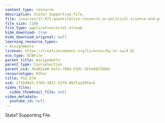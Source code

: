 ```yaml
---
content_type: resource
description: Stata? Supporting File.
file: /courses/17-872-quantitative-research-in-political-science-and-public-policy-spring-2004/2f1b46e52784382152f9882faa395acb_PS2.DTA
file_size: 1166
file_type: application/octet-stream
hide_download: true
hide_download_original: null
learning_resource_types:
- Assignments
license: https://creativecommons.org/licenses/by-nc-sa/4.0/
ocw_type: OCWFile
parent_title: Assignments
parent_type: CourseSection
parent_uid: 3b402a40-befa-7984-53dc-16fe492768dc
resourcetype: Other
title: PS2.DTA
uid: 2f1b46e5-2784-3821-52f9-882faa395acb
video_files:
  video_thumbnail_file: null
video_metadata:
  youtube_id: null
---
```

Stata? Supporting File.